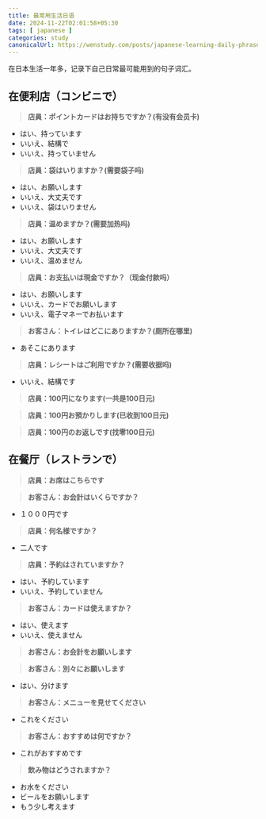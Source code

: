 ```yaml
---
title: 最常用生活日语
date: 2024-11-22T02:01:58+05:30
tags: [ japanese ]
categories: study
canonicalUrl: https://wenstudy.com/posts/japanese-learning-daily-phrases/
---
```

在日本生活一年多，记录下自己日常最可能用到的句子词汇。
<!--more-->

## 在便利店（コンビニで）

> **店員：ポイントカードはお持ちですか？(有没有会员卡)**
- はい、持っています
- いいえ、結構で
- いいえ、持っていません

> **店員：袋はいりますか？(需要袋子吗)**
- はい、お願いします
- いいえ、大丈夫です
- いいえ、袋はいりません

> **店員：温めますか？(需要加热吗)**
- はい、お願いします
- いいえ、大丈夫です
- いいえ、温めません

> **店員：お支払いは現金ですか？（现金付款吗）**
- はい、お願いします
- いいえ、カードでお願いします
- いいえ、電子マネーでお払います

> **お客さん：トイレはどこにありますか？(厕所在哪里)**
- あそこにあります

> **店員：レシートはご利用ですか？(需要收据吗)**
- いいえ、結構です

> **店員：100円になります(一共是100日元)**

> **店員：100円お預かりします(已收到100日元)**

> **店員：100円のお返しです(找零100日元)**


## 在餐厅（レストランで）
> **店員：お席はこちらです**

> **お客さん：お会計はいくらですか？**
- １０００円です

> **店員：何名様ですか？**
- 二人です

> **店員：予約はされていますか？**
- はい、予約しています
- いいえ、予約していません

> **お客さん：カードは使えますか？**
- はい、使えます
- いいえ、使えません

> **お客さん：お会計をお願いします**

> **お客さん：別々にお願いします**
- はい、分けます

> **お客さん：メニューを見せてください**
- これをください

> **お客さん：おすすめは何ですか？**
- これがおすすめです

> **飲み物はどうされますか？**
- お水をください
- ビールをお願いします
- もう少し考えます
